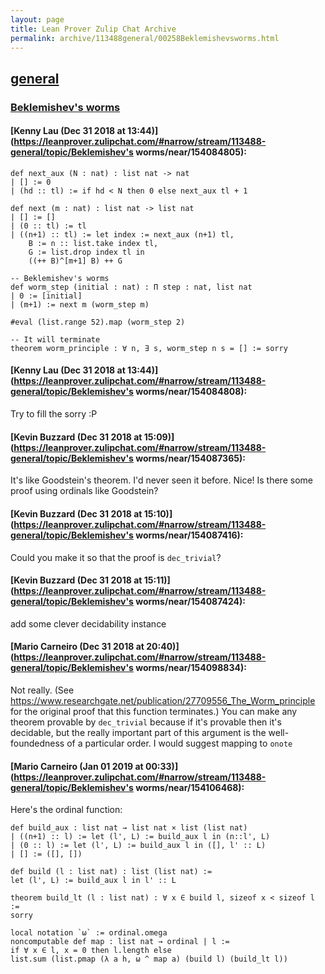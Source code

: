 ```yaml
---
layout: page
title: Lean Prover Zulip Chat Archive 
permalink: archive/113488general/00258Beklemishevsworms.html
---
```


## [general](index.html)
### [Beklemishev's worms](00258Beklemishevsworms.html)

#### [Kenny Lau (Dec 31 2018 at 13:44)](https://leanprover.zulipchat.com/#narrow/stream/113488-general/topic/Beklemishev's worms/near/154084805):
```lean
def next_aux (N : nat) : list nat -> nat
| [] := 0
| (hd :: tl) := if hd < N then 0 else next_aux tl + 1

def next (m : nat) : list nat -> list nat
| [] := []
| (0 :: tl) := tl
| ((n+1) :: tl) := let index := next_aux (n+1) tl,
    B := n :: list.take index tl,
    G := list.drop index tl in
    ((++ B)^[m+1] B) ++ G

-- Beklemishev's worms
def worm_step (initial : nat) : Π step : nat, list nat
| 0 := [initial]
| (m+1) := next m (worm_step m)

#eval (list.range 52).map (worm_step 2)

-- It will terminate
theorem worm_principle : ∀ n, ∃ s, worm_step n s = [] := sorry
```

#### [Kenny Lau (Dec 31 2018 at 13:44)](https://leanprover.zulipchat.com/#narrow/stream/113488-general/topic/Beklemishev's worms/near/154084808):
Try to fill the sorry :P

#### [Kevin Buzzard (Dec 31 2018 at 15:09)](https://leanprover.zulipchat.com/#narrow/stream/113488-general/topic/Beklemishev's worms/near/154087365):
It's like Goodstein's theorem. I'd never seen it before. Nice! Is there some proof using ordinals like Goodstein?

#### [Kevin Buzzard (Dec 31 2018 at 15:10)](https://leanprover.zulipchat.com/#narrow/stream/113488-general/topic/Beklemishev's worms/near/154087416):
Could you make it so that the proof is `dec_trivial`?

#### [Kevin Buzzard (Dec 31 2018 at 15:11)](https://leanprover.zulipchat.com/#narrow/stream/113488-general/topic/Beklemishev's worms/near/154087424):
add some clever decidability instance

#### [Mario Carneiro (Dec 31 2018 at 20:40)](https://leanprover.zulipchat.com/#narrow/stream/113488-general/topic/Beklemishev's worms/near/154098834):
Not really. (See https://www.researchgate.net/publication/27709556_The_Worm_principle for the original proof that this function terminates.) You can make any theorem provable by `dec_trivial` because if it's provable then it's decidable, but the really important part of this argument is the well-foundedness of a particular order. I would suggest mapping to `onote`

#### [Mario Carneiro (Jan 01 2019 at 00:33)](https://leanprover.zulipchat.com/#narrow/stream/113488-general/topic/Beklemishev's worms/near/154106468):
Here's the ordinal function:
```lean
def build_aux : list nat → list nat × list (list nat)
| ((n+1) :: l) := let (l', L) := build_aux l in (n::l', L)
| (0 :: l) := let (l', L) := build_aux l in ([], l' :: L)
| [] := ([], [])

def build (l : list nat) : list (list nat) :=
let (l', L) := build_aux l in l' :: L

theorem build_lt (l : list nat) : ∀ x ∈ build l, sizeof x < sizeof l :=
sorry

local notation `ω` := ordinal.omega
noncomputable def map : list nat → ordinal | l :=
if ∀ x ∈ l, x = 0 then l.length else
list.sum (list.pmap (λ a h, ω ^ map a) (build l) (build_lt l))
```

